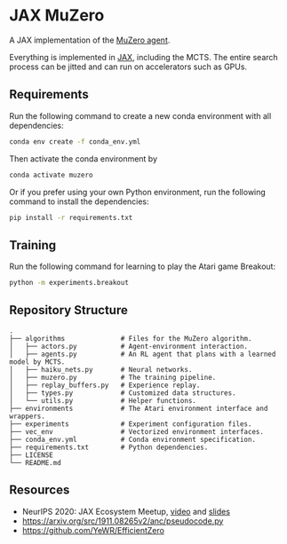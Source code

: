 # JAX MuZero
A JAX implementation of the [MuZero agent](https://www.nature.com/articles/s41586-020-03051-4.pdf).

Everything is implemented in [JAX](https://github.com/google/jax), including the MCTS. The entire search process can be jitted and can run on accelerators such as GPUs.

## Requirements
Run the following command to create a new conda environment with all dependencies:
```bash
conda env create -f conda_env.yml
```
Then activate the conda environment by
```bash
conda activate muzero
```
Or if you prefer using your own Python environment, run the following command to install the dependencies:
```bash
pip install -r requirements.txt
```


## Training
Run the following command for learning to play the Atari game Breakout:
```bash
python -m experiments.breakout
```


## Repository Structure
```
.
├── algorithms              # Files for the MuZero algorithm.
│   ├── actors.py           # Agent-environment interaction.
│   ├── agents.py           # An RL agent that plans with a learned model by MCTS.
│   ├── haiku_nets.py       # Neural networks.
│   ├── muzero.py           # The training pipeline.
│   ├── replay_buffers.py   # Experience replay.
│   ├── types.py            # Customized data structures.
│   └── utils.py            # Helper functions.
├── environments            # The Atari environment interface and wrappers.
├── experiments             # Experiment configuration files.
├── vec_env                 # Vectorized environment interfaces.
├── conda_env.yml           # Conda environment specification.
├── requirements.txt        # Python dependencies.
├── LICENSE
└── README.md
```


## Resources
* NeurIPS 2020: JAX Ecosystem Meetup, [video](https://www.youtube.com/watch?v=iDxJxIyzSiM) and [slides](https://storage.googleapis.com/deepmind-media/Jax/NeurIPS%20outreach%20session.pdf)
* https://arxiv.org/src/1911.08265v2/anc/pseudocode.py
* https://github.com/YeWR/EfficientZero
